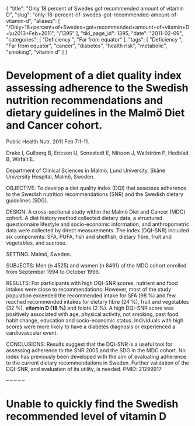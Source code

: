 {
    "title": "Only 18 percent of Swedes got recommended amount of vitamin D",
    "slug": "only-18-percent-of-swedes-got-recommended-amount-of-vitamin-d",
    "aliases": [
        "/Only+18+percent+of+Swedes+got+recommended+amount+of+vitamin+D+\u2013+Feb+2011",
        "/1395"
    ],
    "tiki_page_id": 1395,
    "date": "2011-02-09",
    "categories": [
        "Deficiency ",
        "Far from equator"
    ],
    "tags": [
        "Deficiency ",
        "Far from equator",
        "cancer",
        "diabetes",
        "health risk",
        "metabolic",
        "smoking",
        "vitamin d"
    ]
}


# Development of a diet quality index assessing adherence to the Swedish nutrition recommendations and dietary guidelines in the Malmö Diet and Cancer cohort.

Public Health Nutr. 2011 Feb 7:1-11.

Drake I, Gullberg B, Ericson U, Sonestedt E, Nilsson J, Wallström P, Hedblad B, Wirfält E.

Department of Clinical Sciences in Malmö, Lund University, Skåne University Hospital, Malmö, Sweden.

OBJECTIVE: To develop a diet quality index (DQI) that assesses adherence to the Swedish nutrition recommendations (SNR) and the Swedish dietary guidelines (SDG).

DESIGN: A cross-sectional study within the Malmö Diet and Cancer (MDC) cohort. A diet history method collected dietary data, a structured questionnaire lifestyle and socio-economic information, and anthropometric data were collected by direct measurements. The index (DQI-SNR) included six components: SFA, PUFA, fish and shellfish, dietary fibre, fruit and vegetables, and sucrose.

SETTING: Malmö, Sweden.

SUBJECTS: Men (n 4525) and women (n 8491) of the MDC cohort enrolled from September 1994 to October 1996.

RESULTS: For participants with high DQI-SNR scores, nutrient and food intakes were close to recommendations. However, most of the study population exceeded the recommended intake for SFA (98 %) and few reached recommended intakes for dietary fibre (24 %), fruit and vegetables (32 %),  **vitamin D (18 %)**  and folate (2 %). A high DQI-SNR score was positively associated with age, physical activity, not smoking, past food habit change, education and socio-economic status. Individuals with high scores were more likely to have a diabetes diagnosis or experienced a cardiovascular event.

CONCLUSIONS: Results suggest that the DQI-SNR is a useful tool for assessing adherence to the SNR 2005 and the SDG in the MDC cohort. No index has previously been developed with the aim of evaluating adherence to the current dietary recommendations in Sweden. Further validation of the DQI-SNR, and evaluation of its utility, is needed. PMID: 21299917 

– – – – – 

# Unable to quickly find the Swedish recommended level of vitamin D
